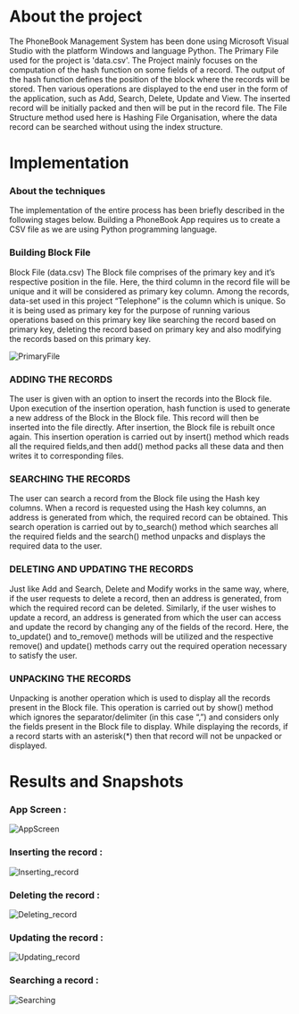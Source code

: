 # About the project

The PhoneBook Management System has been done using Microsoft Visual Studio with
the platform Windows and language Python. The Primary File used for the project
is 'data.csv'. The Project mainly focuses on the computation of the hash function on some
fields of a record. The output of the hash function defines the position of the block
where the records will be stored. Then various operations are displayed to the end user in
the form of the application, such as Add, Search, Delete, Update and View. The
inserted record will be initially packed and then will be put in the record file.
The File Structure method used here is Hashing File Organisation, where the data
record can be searched without using the index structure.




# Implementation

### About the techniques
The implementation of the entire process has been briefly described in
the following stages below.
Building a PhoneBook App requires us to create a CSV file as we are using
Python programming language.

### Building Block File
Block File (data.csv)
The Block file comprises of the primary key and it’s respective position in the
file. Here, the third column in the record file will be unique and it will be
considered as primary key column. Among the records, data-set used in
this project “Telephone” is the column which is unique. So it is being used as
primary key for the purpose of running various operations based on this
primary key like searching the record based on primary key, deleting the record
based on primary key and also modifying the records based on this primary
key.

![PrimaryFile](https://github.com/user-attachments/assets/8d2e5eea-0cb3-4d24-8b48-2c458426bc7f)

### ADDING THE RECORDS

The user is given with an option to insert the records into the Block file. Upon
execution of the insertion operation, hash function is used to generate a new
address of the Block in the Block file. This record will then be inserted into the
file directly. After insertion, the Block file is rebuilt once again. This insertion
operation is carried out by insert() method which reads all the required
fields,and then add() method packs all these data and then writes it to
corresponding files.

### SEARCHING THE RECORDS
The user can search a record from the Block file using the Hash key
columns. When a record is requested using the Hash key columns, an address is
generated from which, the required record can be obtained.
This search operation is carried out by to_search() method which searches all
the required fields and the search() method unpacks and displays the required
data to the user.

### DELETING AND UPDATING THE RECORDS

Just like Add and Search, Delete and Modify works in the same way, where, if the user
requests to delete a record, then an address is generated, from which the required record
can be deleted. Similarly, if the user wishes to update a record, an address is generated
from which the user can access and update the record by changing any of the fields of
the record.
Here, the to_update() and to_remove() methods will be utilized and the respective
remove() and update() methods carry out the required operation necessary to satisfy the
user.

### UNPACKING THE RECORDS
Unpacking is another operation which is used to display all the records present
in the Block file. This operation is carried out by show() method which ignores
the separator/delimiter (in this case “,”) and considers only the fields present in
the Block file to display. While displaying the records, if a record starts with an
asterisk(*) then that record will not be unpacked or displayed.

# Results and Snapshots

### App Screen :
![AppScreen](https://github.com/user-attachments/assets/356e51a8-bf39-43d1-9b91-3fd551f703c3)

### Inserting the record :
![Inserting_record](https://github.com/user-attachments/assets/f6a1f5aa-0c6b-4f13-87e7-c867fe125f21)

### Deleting the record : 
![Deleting_record](https://github.com/user-attachments/assets/31ae8ba6-fe7f-496c-86ad-b592b449cad6)

### Updating the record :
![Updating_record](https://github.com/user-attachments/assets/d29f4237-02e9-4a6f-ac69-ecfd4b4c8b6f)

### Searching a record :
![Searching](https://github.com/user-attachments/assets/82d2a73e-1d15-421f-a4ec-312cff369d56)



